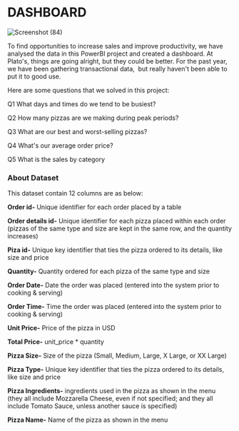 # DASHBOARD
![Screenshot (84)](https://user-images.githubusercontent.com/113659167/209840184-73bc0cd1-e1ca-4f0b-9dc2-9a3f9625b8a9.png)

To find opportunities to increase sales and improve productivity, we have analysed the data in this PowerBI project and created a dashboard. At Plato's, things are going alright, but they could be better. For the past year, we have been gathering transactional data,  but really haven't been able to put it to good use.

Here are some questions that we solved in this project:

Q1 What days and times do we tend to be busiest?

Q2 How many pizzas are we making during peak periods?

Q3 What are our best and worst-selling pizzas?

Q4 What's our average order price?

Q5 What is the sales by category

### About Dataset

This dataset contain 12 columns are as below:

**Order id-** 
Unique identifier for each order placed by a table


**Order details id-** 
Unique identifier for each pizza placed within each order (pizzas of the same type and size are kept in the same row, and the quantity increases)


**Piza id-** 
Unique key identifier that ties the pizza ordered to its details, like size and price


**Quantity-** 
Quantity ordered for each pizza of the same type and size


**Order Date-** 
Date the order was placed (entered into the system prior to cooking & serving)


**Order Time-**
Time the order was placed (entered into the system prior to cooking & serving)


**Unit Price-**
Price of the pizza in USD


**Total Price-**
unit_price * quantity

**Pizza Size-**
Size of the pizza (Small, Medium, Large, X Large, or XX Large)


**Pizza Type-**
Unique key identifier that ties the pizza ordered to its details, like size and price


**Pizza Ingredients-**
ingredients used in the pizza as shown in the menu (they all include Mozzarella Cheese, even if not specified; and they all include Tomato Sauce, 
unless another sauce is specified)

**Pizza Name-**
Name of the pizza as shown in the menu
